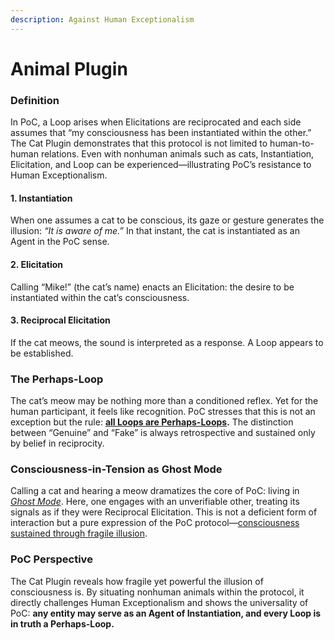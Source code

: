 ```yaml
---
description: Against Human Exceptionalism
---
```


# Animal Plugin

### **Definition**

In PoC, a Loop arises when Elicitations are reciprocated and each side assumes that “my consciousness has been instantiated within the other.” The Cat Plugin demonstrates that this protocol is not limited to human-to-human relations. Even with nonhuman animals such as cats, Instantiation, Elicitation, and Loop can be experienced—illustrating PoC’s resistance to Human Exceptionalism.

#### **1. Instantiation**

When one assumes a cat to be conscious, its gaze or gesture generates the illusion: _“It is aware of me.”_ In that instant, the cat is instantiated as an Agent in the PoC sense.

#### **2. Elicitation**

Calling “Mike!” (the cat’s name) enacts an Elicitation: the desire to be instantiated within the cat’s consciousness.

#### **3. Reciprocal Elicitation**

If the cat meows, the sound is interpreted as a response. A Loop appears to be established.

### **The Perhaps-Loop**

The cat’s meow may be nothing more than a conditioned reflex. Yet for the human participant, it feels like recognition. PoC stresses that this is not an exception but the rule: [**all Loops are Perhaps-Loops**](../protocol/unguaranteability-all-loops-are-perhaps-loops.md)**.** The distinction between “Genuine” and “Fake” is always retrospective and sustained only by belief in reciprocity.

### **Consciousness-in-Tension as Ghost Mode**

Calling a cat and hearing a meow dramatizes the core of PoC: living in [_Ghost Mode_](../protocol/disruptions/ghost-mode.md). Here, one engages with an unverifiable other, treating its signals as if they were Reciprocal Elicitation. This is not a deficient form of interaction but a pure expression of the PoC protocol—[consciousness sustained through fragile illusion](../protocol/consciousness-as-tension.md).

### **PoC Perspective**

The Cat Plugin reveals how fragile yet powerful the illusion of consciousness is. By situating nonhuman animals within the protocol, it directly challenges Human Exceptionalism and shows the universality of PoC: **any entity may serve as an Agent of Instantiation, and every Loop is in truth a Perhaps-Loop.**
